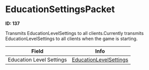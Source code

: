 # EducationSettingsPacket

**ID: 137**  

Transmits EducationLevelSettings to all clients.Currently transmits EducationLevelSettings to all clients when the game is starting.

<table><thead><tr><th>Field</th><th>Info</th></tr></thead><tbody>
<tr><td>Education Level Settings</td><td><a href="../types/EducationLevelSettings.md">EducationLevelSettings</a></td></tr>
</tbody></table>